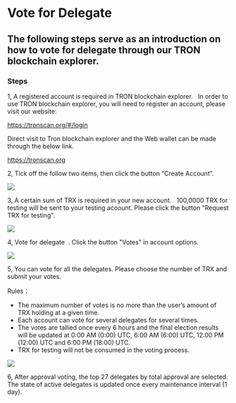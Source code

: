 # Vote for Delegate

## The following steps serve as an introduction on how to vote for delegate through our TRON blockchain explorer.

### Steps

1, A registered account is required in TRON blockchain explorer.   In order to use TRON blockchain explorer, you will need to register an account, please visit our website:    

   https://tronscan.org/#/login

   Direct visit to Tron blockchain explorer and the Web wallet can be made through the below link.

   https://tronscan.org   

2, Tick off the follow two items, then click the button “Create Account”.     

![](https://raw.githubusercontent.com/ybhgenius/Documentation/master/images/running_a_delegate/create_an_account.jpg)

3, A certain sum of TRX is required in your new account.   100,0000 TRX for testing will be sent to your testing acoount. Please click the button "Request TRX for testing".  

![](https://raw.githubusercontent.com/ybhgenius/Documentation/master/images/running_a_delegate/request_for_testing.jpg)

4, Vote for delegate  . Click the button "Votes" in account options.  

![](https://raw.githubusercontent.com/ybhgenius/Documentation/master/images/running_a_delegate/votes.png)

5, You can vote for all the delegates. Please choose the number of TRX and submit your votes.  

Rules：
   + The maximum number of votes is no more than the user’s amount of TRX holding at a given time.
   + Each account can vote for several delegates for several times.
   + The votes are tallied once every 6 hours and the final election results will be updated at 0:00 AM (0:00) UTC, 6:00 AM (6:00) UTC, 12:00 PM (12:00) UTC and 6:00 PM (18:00) UTC.
   + TRX for testing will not be consumed in the voting process.

![](https://raw.githubusercontent.com/ybhgenius/Documentation/master/images/running_a_delegate/submit_vote.png)

6, After approval voting, the top 27 delegates by total approval are selected. The state of active delegates is updated once every maintenance interval (1 day).
